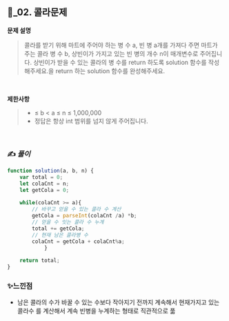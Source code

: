 ## 🔎_02. 콜라문제

<b>문제 설명</b>
</br>
> 콜라를 받기 위해 마트에 주어야 하는 병 수 a, 빈 병 a개를 가져다 주면 마트가 주는 콜라 병 수 b, 상빈이가 가지고 있는 빈 병의 개수 n이 매개변수로 주어집니다.
> 상빈이가 받을 수 있는 콜라의 병 수를 return 하도록 solution 함수를 작성해주세요.을 return 하는 solution 함수를 완성해주세요.
 

</br>

<b>제한사항</b>
>-  ≤ b < a ≤ n ≤ 1,000,000
>-  정답은 항상 int 범위를 넘지 않게 주어집니다.

<br>

### ✍️ _풀이_

```js
function solution(a, b, n) {
    var total = 0;
    let colaCnt = n;
    let getCola = 0;
    
    while(colaCnt >= a){
        // 바꾸고 얻을 수 있는 콜라 수 계산
        getCola = parseInt(colaCnt /a) *b;
        // 얻을 수 잇는 콜라 수 누계
        total += getCola;
        // 현재 남은 콜라병 수
        colaCnt = getCola + colaCnt%a;
            }
    
    return total;
}
```



### ✨느낀점
- 남은 콜라의 수가 바꿀 수 있는 수보다 작아지기 전까지 계속해서 현재가지고 있는 콜라수 를 계산해서 계속 빈병을 누계하는 형태로 직관적으로 풂

 
